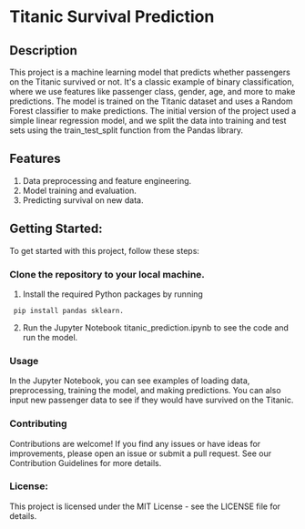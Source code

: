 # Titanic Survival Prediction

## Description
This project is a machine learning model that predicts whether passengers on the Titanic survived or not. It's a classic example of binary classification, where we use features like passenger class, gender, age, and more to make predictions. The model is trained on the Titanic dataset and uses a Random Forest classifier to make predictions. The initial version of the project used a simple linear regression model, and we split the data into training and test sets using the train_test_split function from the Pandas library.

## Features
1. Data preprocessing and feature engineering.
2. Model training and evaluation.
3. Predicting survival on new data.
   
## Getting Started:
To get started with this project, follow these steps:

### Clone the repository to your local machine.
1. Install the required Python packages by running 
  ```
   pip install pandas sklearn.
  ```
2. Run the Jupyter Notebook titanic_prediction.ipynb to see the code and run the model.
### Usage
In the Jupyter Notebook, you can see examples of loading data, preprocessing, training the model, and making predictions. You can also input new passenger data to see if they would have survived on the Titanic.

### Contributing
Contributions are welcome! If you find any issues or have ideas for improvements, please open an issue or submit a pull request. See our Contribution Guidelines for more details.

### License:
This project is licensed under the MIT License - see the LICENSE file for details.
